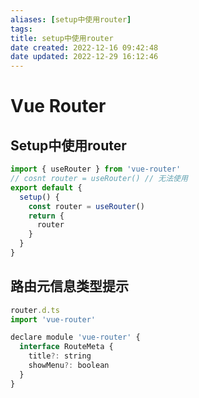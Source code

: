 ```yaml
---
aliases: [setup中使用router]
tags: 
title: setup中使用router
date created: 2022-12-16 09:42:48
date updated: 2022-12-29 16:12:46
---
```


# Vue Router

## Setup中使用router

```js
import { useRouter } from 'vue-router'
// cosnt router = useRouter() // 无法使用
export default {
  setup() {
    const router = useRouter()
    return {
      router
    }
  }
}
```

## 路由元信息类型提示

```js
router.d.ts
import 'vue-router'

declare module 'vue-router' {
  interface RouteMeta {
    title?: string
    showMenu?: boolean
  }
}
```
